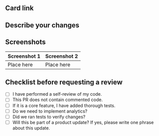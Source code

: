 ## Card link

## Describe your changes

## Screenshots

| Screenshot 1 | Screenshot 2 |
| ------------ | ------------ |
| Place here   | Place here   |

## Checklist before requesting a review

- [ ] I have performed a self-review of my code.
- [ ] This PR does not contain commented code.
- [ ] If it is a core feature, I have added thorough tests.
- [ ] Do we need to implement analytics?
- [ ] Did we ran tests to verify changes?
- [ ] Will this be part of a product update? If yes, please write one phrase about this update.
